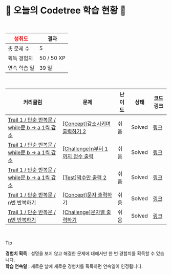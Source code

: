 # 🌲 오늘의 Codetree 학습 현황 🌲

<br />

| <span style="color:red;display:block;text-align:center;"> **성취도**</span> | 결과 |
|---|---|
| 총 문제 수 | 5 |
| 획득 경험치 | 50 / 50 XP |
| 연속 학습 일 | 39 일 |

<br />

|커리큘럼|문제|난이도|상태|코드 링크|
|---|---|---|---|---|
|[Trail 1 / 단순 반복문 / while문 b → a 1씩 감소](https://www.codetree.ai/trail-info/novice-low/)|[[Concept]감소시키며 출력하기 2](https://www.codetree.ai/trails/complete/curated-cards/intro-decrease-and-print-2/)|쉬움|Solved|[링크](https://github.com/Minseo8170/codeTree_python3/blob/main/251019/%EA%B0%90%EC%86%8C%EC%8B%9C%ED%82%A4%EB%A9%B0%20%EC%B6%9C%EB%A0%A5%ED%95%98%EA%B8%B0%202/decrease-and-print-2.py)|
|[Trail 1 / 단순 반복문 / while문 b → a 1씩 감소](https://www.codetree.ai/trail-info/novice-low/)|[[Challenge]n부터 1까지 정수 출력](https://www.codetree.ai/trails/complete/curated-cards/challenge-print-n-to-1/)|쉬움|Solved|[링크](https://github.com/Minseo8170/codeTree_python3/blob/main/251019/n%EB%B6%80%ED%84%B0%201%EA%B9%8C%EC%A7%80%20%EC%A0%95%EC%88%98%20%EC%B6%9C%EB%A0%A5/print-n-to-1.py)|
|[Trail 1 / 단순 반복문 / while문 b → a 1씩 감소](https://www.codetree.ai/trail-info/novice-low/)|[[Test]짝수만 출력 2](https://www.codetree.ai/trails/complete/curated-cards/test-output-only-even-2/)|쉬움|Solved|[링크](https://github.com/Minseo8170/codeTree_python3/blob/main/251019/%EC%A7%9D%EC%88%98%EB%A7%8C%20%EC%B6%9C%EB%A0%A5%202/output-only-even-2.py)|
|[Trail 1 / 단순 반복문 / n번 반복하기](https://www.codetree.ai/trail-info/novice-low/)|[[Concept]문자 출력하기](https://www.codetree.ai/trails/complete/curated-cards/intro-print-text/)|쉬움|Solved|[링크](https://github.com/Minseo8170/codeTree_python3/blob/main/251019/%EB%AC%B8%EC%9E%90%20%EC%B6%9C%EB%A0%A5%ED%95%98%EA%B8%B0/print-text.py)|
|[Trail 1 / 단순 반복문 / n번 반복하기](https://www.codetree.ai/trail-info/novice-low/)|[[Challenge]문자열 출력하기](https://www.codetree.ai/trails/complete/curated-cards/challenge-print-string/)|쉬움|Solved|[링크](https://github.com/Minseo8170/codeTree_python3/blob/main/251019/%EB%AC%B8%EC%9E%90%EC%97%B4%20%EC%B6%9C%EB%A0%A5%ED%95%98%EA%B8%B0/print-string.py)|


<br />

> [!TIP]
> **경험치 획득** : 설명을 보지 않고 해결한 문제에 대해서만 한 번 경험치를 획득할 수 있습니다.  
> **학습 연속일** : 새로운 날에 새로운 경험치를 획득하면 연속일이 인정됩니다.

